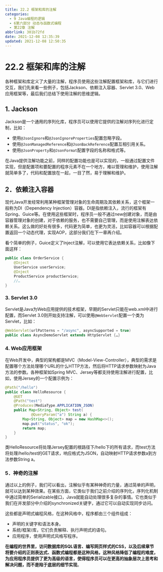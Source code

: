 ```yaml
---
title: 22.2 框架和库的注解
categories:
  - 9 Java编程的逻辑
  - 6第六部分 动态与函数式编程
  - 第22章 注解
abbrlink: 301b72fd
date: 2021-12-08 12:35:39
updated: 2021-12-08 12:50:35
---
```

# 22.2 框架和库的注解
各种框架和库定义了大量的注解，程序员使用这些注解配置框架和库，与它们进行交互，我们先来看一些例子，包括Jackson、依赖注入容器、Servlet 3.0、Web应用框架等，最后我们总结下使用注解的思维逻辑。

## 1. Jackson
Jackson是一个通用的序列化库，程序员可以使用它提供的注解对序列化进行定制，比如：
- 使用`@JsonIgnore`和`@JsonIgnoreProperties`配置忽略字段。
- 使用`@JsonManagedReference`和`@JsonBackReference`配置互相引用关系。
- 使用`@JsonProperty`和`@JsonFormat`配置字段的名称和格式等。

在Java提供注解功能之前，同样的配置功能也是可以实现的，一般通过配置文件实现，但是配置项和要配置的程序元素不在一个地方，难以管理和维护，使用注解就简单多了，代码和配置放在一起，一目了然，易于理解和维护。

## 2．依赖注入容器
现代Java开发经常利用某种框架管理对象的生命周期及其依赖关系，这个框架一般称为DI（Dependency Injection）容器。DI是指依赖注入，流行的框架有Spring、Guice等。在使用这些框架时，程序员一般不通过new创建对象，而是由容器管理对象的创建，对于依赖的服务，也不需要自己管理，而是使用注解表达依赖关系。这么做的好处有很多，代码更为简单，也更为灵活，比如容器可以根据配置返回一个动态代理，实现AOP，这部分我们在下一章再介绍。

看个简单的例子，Guice定义了Inject注解，可以使用它表达依赖关系，比如像下面这样：

```java
public class OrderService {
    @Inject
    UserService userService;
    @Inject
    ProductService productService;
    //…
}
```

### 3. Servlet 3.0
Servlet是Java为Web应用提供的技术框架，早期的Servlet只能在web.xml中进行配置，而Servlet 3.0则开始支持注解，可以使用`@WebServlet`配置一个类为Servlet，比如：

```java
@WebServlet(urlPatterns = "/async", asyncSupported = true)
public class AsyncDemoServlet extends HttpServlet {…}
```

### 4. Web应用框架
在Web开发中，典型的架构都是MVC（Model-View-Controller），典型的需求是配置哪个方法处理哪个URL的什么HTTP方法，然后将HTTP请求参数映射为Java方法的参数。各种框架如Spring MVC、Jersey等都支持使用注解进行配置，比如，使用Jersey的一个配置示例为：

```java
@Path("/hello")
public class HelloResource {
    @GET
    @Path("test")
    @Produces(MediaType.APPLICATION_JSON)
    public Map<String, Object> test(
            @QueryParam("a") String a) {
        Map<String, Object> map = new HashMap<>();
        map.put("status", "ok");
        return map;
    }
}
```

类HelloResource将处理Jersey配置的根路径下/hello下的所有请求，而test方法将处理/hello/test的GET请求，响应格式为JSON，自动映射HTTP请求参数a到方法参数String a。

### 5．神奇的注解
通过以上的例子，我们可以看出，注解似乎有某种神奇的力量，通过简单的声明，就可以达到某种效果。在某些方面，它类似于我们之前介绍的序列化，序列化机制中通过简单的Serializable接口，Java就能自动处理很多复杂的事情。它也类似于我们在并发部分中介绍的synchronized关键字，通过它可以自动实现同步访问。

这些都是声明式编程风格，在这种风格中，程序都由三个组件组成：
- 声明的关键字和语法本身。
- 系统/框架/库，它们负责解释、执行声明式的语句。
- 应用程序，使用声明式风格写程序。

**在编程的世界里，访问数据库的SQL语言、编写网页样式的CSS，以及后续章节将要介绍的正则表达式、函数式编程都是这种风格，这种风格降低了编程的难度，为应用程序员提供了更为高级的语言，使得程序员可以在更高的抽象层次上思考和解决问题，而不是陷于底层的细节实现**。
